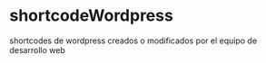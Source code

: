 # shortcodeWordpress
shortcodes de wordpress creados o modificados por el equipo de desarrollo web 
